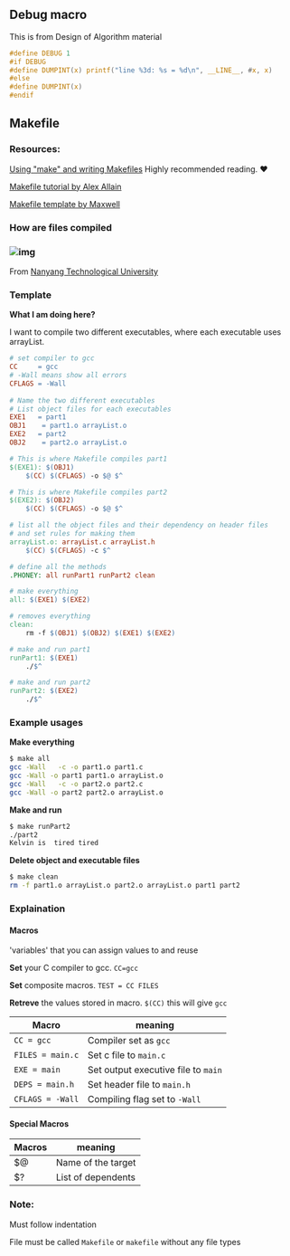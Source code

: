 ## Debug macro

This is from Design of Algorithm material

```c
#define DEBUG 1
#if DEBUG
#define DUMPINT(x) printf("line %3d: %s = %d\n", __LINE__, #x, x)
#else
#define DUMPINT(x)
#endif
```



## Makefile

### Resources: 

[Using "make" and writing Makefiles](https://www.cs.oberlin.edu/~kuperman/help/make.html) Highly recommended reading. ❤️

[Makefile tutorial by Alex Allain](https://www.cprogramming.com/tutorial/makefiles.html) 

[Makefile template by Maxwell](http://www.cs.colby.edu/maxwell/courses/tutorials/maketutor/) 

### How are files compiled 

### ![img](https://www3.ntu.edu.sg/home/ehchua/programming/cpp/images/GCC_CompilationProcess.png)

From [Nanyang Technological University](https://www3.ntu.edu.sg/home/ehchua/programming/cpp/gcc_make.html)

### Template

**What I am doing here?**

I want to compile two different executables, where each executable uses arrayList.

```makefile
# set compiler to gcc
CC     = gcc
# -Wall means show all errors
CFLAGS = -Wall
 
# Name the two different executables
# List object files for each executables
EXE1   = part1
OBJ1    = part1.o arrayList.o
EXE2   = part2
OBJ2    = part2.o arrayList.o

# This is where Makefile compiles part1
$(EXE1): $(OBJ1)
	$(CC) $(CFLAGS) -o $@ $^

# This is where Makefile compiles part2
$(EXE2): $(OBJ2)
	$(CC) $(CFLAGS) -o $@ $^

# list all the object files and their dependency on header files
# and set rules for making them
arrayList.o: arrayList.c arrayList.h
	$(CC) $(CFLAGS) -c $^

# define all the methods
.PHONEY: all runPart1 runPart2 clean

# make everything
all: $(EXE1) $(EXE2)

# removes everything
clean:
	rm -f $(OBJ1) $(OBJ2) $(EXE1) $(EXE2)

# make and run part1
runPart1: $(EXE1)
	./$^ 

# make and run part2
runPart2: $(EXE2)
	./$^ 
```

### Example usages

**Make everything**

```bash
$ make all
gcc -Wall   -c -o part1.o part1.c
gcc -Wall -o part1 part1.o arrayList.o
gcc -Wall   -c -o part2.o part2.c
gcc -Wall -o part2 part2.o arrayList.o
```

**Make and run**

```bash
$ make runPart2
./part2
Kelvin is  tired tired
```

**Delete object and executable files**

```bash
$ make clean
rm -f part1.o arrayList.o part2.o arrayList.o part1 part2
```



### Explaination

#### Macros

 'variables' that you can assign values to and reuse

**Set** your C compiler to gcc. `CC=gcc` 

**Set** composite macros. `TEST = CC FILES`

**Retreve** the values stored in macro. `$(CC)` this will give `gcc`

| Macro            | meaning                             |
| ---------------- | ----------------------------------- |
| `CC = gcc`       | Compiler set as `gcc`               |
| `FILES = main.c` | Set c file to `main.c`              |
| `EXE = main`     | Set output executive file to `main` |
| `DEPS = main.h`  | Set header file to `main.h`         |
| `CFLAGS = -Wall` | Compiling flag set to `-Wall`       |

#### Special Macros

| Macros | meaning            |
| ------ | ------------------ |
| $@     | Name of the target |
| $?     | List of dependents |

### Note:

Must follow indentation

File must be called `Makefile` or `makefile` without any file types

